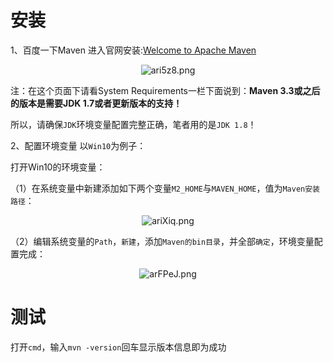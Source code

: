 # 安装

1、百度一下Maven 进入官网安装:[Welcome to Apache Maven](https://maven.apache.org/)

<center><img src="https://s1.ax1x.com/2020/08/05/ari5z8.png" alt="ari5z8.png" border="0" /></center>

注：在这个页面下请看System Requirements一栏下面说到：**Maven 3.3或之后的版本是需要JDK 1.7或者更新版本的支持！**

所以，请确保`JDK`环境变量配置完整正确，笔者用的是`JDK 1.8`！

2、配置环境变量 以`Win10`为例子：

打开Win10的环境变量：

（1）在系统变量中新建添加如下两个变量`M2_HOME`与`MAVEN_HOME`，值为`Maven安装路径`：

<center><img src="https://s1.ax1x.com/2020/08/05/ariXiq.png" alt="ariXiq.png" border="0" /></center>

（2）编辑系统变量的`Path`，`新建`，添加`Maven的bin目录`，并全部`确定`，环境变量配置完成：

<center><img src="https://s1.ax1x.com/2020/08/05/arFPeJ.png" alt="arFPeJ.png" border="0" /></center>

# 测试

打开`cmd`，输入`mvn -version`回车显示版本信息即为成功
